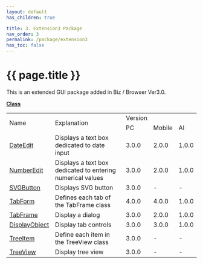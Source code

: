 ```yaml
---
layout: default
has_children: true

title: 3. Extension3 Package
nav_order: 3
permalink: /package/extension3
has_toc: false
---
```


# {{ page.title }}

This is an extended GUI package added in Biz / Browser Ver3.0.

<u><b>Class</b></u>

<table>
    <tr>
        <td rowspan="2">Name</td>
        <td rowspan="2">Explanation</td>
        <td>Version</td>
    </tr>
    <tr>
        <td>PC</td>
        <td>Mobile</td>
        <td>AI</td>
    </tr>
    <tr>
        <td><a href="/package/extension3/dateedit">DateEdit</a></td>
        <td>Displays a text box dedicated to date input</td>
        <td>3.0.0</td>
        <td>2.0.0</td>
        <td>1.0.0</td>
    </tr>
    <tr>
        <td><a href="/package/extension3/numberedit">NumberEdit</a></td>
        <td>Displays a text box dedicated to entering numerical values</td>
        <td>3.0.0</td>
        <td>2.0.0</td>
        <td>1.0.0</td>
    </tr>
    <tr>
        <td><a href="/package/extension3/svgbutton">SVGButton</a></td>
        <td>Displays SVG button</td>
        <td>3.0.0</td>
        <td>-</td>
        <td>-</td>
    </tr>
    <tr>
        <td><a href="/package/extension3/tabform">TabForm</a></td>
        <td>Defines each tab of the TabFrame class</td>
        <td>4.0.0</td>
        <td>4.0.0</td>
        <td>1.0.0</td>
    </tr>
    <tr>
        <td><a href="/package/extension3/tabframe">TabFrame</a></td>
        <td>Display a dialog</td>
        <td>3.0.0</td>
        <td>2.0.0</td>
        <td>1.0.0</td>
    </tr>
    <tr>
        <td><a href="/package/extension3/displayobject">DisplayObject</a></td>
        <td>Display tab controls</td>
        <td>3.0.0</td>
        <td>3.0.0</td>
        <td>1.0.0</td>
    </tr>
    <tr>
        <td><a href="/package/extension3/treeitem">TreeItem</a></td>
        <td>Define each item in the TreeView class</td>
        <td>3.0.0</td>
        <td>-</td>
        <td>-</td>
    </tr>
    <tr>
        <td><a href="/package/extension3/treeview">TreeView</a></td>
        <td>Display tree view</td>
        <td>3.0.0</td>
        <td>-</td>
        <td>-</td>
    </tr>
</table>
